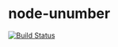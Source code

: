 # node-unumber

[![Build Status](https://travis-ci.org/ganny26/node-unumber.svg?branch=master)](https://travis-ci.org/ganny26/node-unumber)
